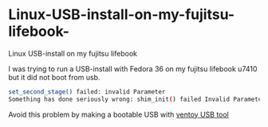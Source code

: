 # Linux-USB-install-on-my-fujitsu-lifebook-
Linux USB-install on my fujitsu lifebook 

I was trying to run a USB-install with Fedora 36 on my fujitsu lifebook u7410 but it did not boot from usb.

```bash
set_second_stage() failed: invalid Parameter
Something has done seriously wrong: shim_init() failed Invalid Parameter
```


Avoid this problem by making a bootable USB with [ventoy USB tool](https://www.ventoy.net/en/index.html)

